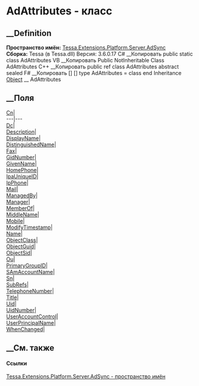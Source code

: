 # AdAttributes - класс
##  __Definition
 **Пространство имён:**
[Tessa.Extensions.Platform.Server.AdSync](N_Tessa_Extensions_Platform_Server_AdSync.htm)  
 **Сборка:** Tessa (в Tessa.dll) Версия: 3.6.0.17
C# __Копировать
     public static class AdAttributes
VB __Копировать
     Public NotInheritable Class AdAttributes
C++ __Копировать
     public ref class AdAttributes abstract sealed
F# __Копировать
     [<AbstractClassAttribute>]
    [<SealedAttribute>]
    type AdAttributes = class end
Inheritance
    [Object](https://learn.microsoft.com/dotnet/api/system.object) __ AdAttributes
##  __Поля
[Cn](F_Tessa_Extensions_Platform_Server_AdSync_AdAttributes_Cn.htm)|  
---|---  
[Dc](F_Tessa_Extensions_Platform_Server_AdSync_AdAttributes_Dc.htm)|  
[Description](F_Tessa_Extensions_Platform_Server_AdSync_AdAttributes_Description.htm)|  
[DisplayName](F_Tessa_Extensions_Platform_Server_AdSync_AdAttributes_DisplayName.htm)|  
[DistinguishedName](F_Tessa_Extensions_Platform_Server_AdSync_AdAttributes_DistinguishedName.htm)|  
[Fax](F_Tessa_Extensions_Platform_Server_AdSync_AdAttributes_Fax.htm)|  
[GidNumber](F_Tessa_Extensions_Platform_Server_AdSync_AdAttributes_GidNumber.htm)|  
[GivenName](F_Tessa_Extensions_Platform_Server_AdSync_AdAttributes_GivenName.htm)|  
[HomePhone](F_Tessa_Extensions_Platform_Server_AdSync_AdAttributes_HomePhone.htm)|  
[IpaUniqueID](F_Tessa_Extensions_Platform_Server_AdSync_AdAttributes_IpaUniqueID.htm)|  
[IpPhone](F_Tessa_Extensions_Platform_Server_AdSync_AdAttributes_IpPhone.htm)|  
[Mail](F_Tessa_Extensions_Platform_Server_AdSync_AdAttributes_Mail.htm)|  
[ManagedBy](F_Tessa_Extensions_Platform_Server_AdSync_AdAttributes_ManagedBy.htm)|  
[Manager](F_Tessa_Extensions_Platform_Server_AdSync_AdAttributes_Manager.htm)|  
[MemberOf](F_Tessa_Extensions_Platform_Server_AdSync_AdAttributes_MemberOf.htm)|  
[MiddleName](F_Tessa_Extensions_Platform_Server_AdSync_AdAttributes_MiddleName.htm)|  
[Mobile](F_Tessa_Extensions_Platform_Server_AdSync_AdAttributes_Mobile.htm)|  
[ModifyTimestamp](F_Tessa_Extensions_Platform_Server_AdSync_AdAttributes_ModifyTimestamp.htm)|  
[Name](F_Tessa_Extensions_Platform_Server_AdSync_AdAttributes_Name.htm)|  
[ObjectClass](F_Tessa_Extensions_Platform_Server_AdSync_AdAttributes_ObjectClass.htm)|  
[ObjectGuid](F_Tessa_Extensions_Platform_Server_AdSync_AdAttributes_ObjectGuid.htm)|  
[ObjectSid](F_Tessa_Extensions_Platform_Server_AdSync_AdAttributes_ObjectSid.htm)|  
[Ou](F_Tessa_Extensions_Platform_Server_AdSync_AdAttributes_Ou.htm)|  
[PrimaryGroupID](F_Tessa_Extensions_Platform_Server_AdSync_AdAttributes_PrimaryGroupID.htm)|  
[SAmAccountName](F_Tessa_Extensions_Platform_Server_AdSync_AdAttributes_SAmAccountName.htm)|  
[Sn](F_Tessa_Extensions_Platform_Server_AdSync_AdAttributes_Sn.htm)|  
[SubRefs](F_Tessa_Extensions_Platform_Server_AdSync_AdAttributes_SubRefs.htm)|  
[TelephoneNumber](F_Tessa_Extensions_Platform_Server_AdSync_AdAttributes_TelephoneNumber.htm)|  
[Title](F_Tessa_Extensions_Platform_Server_AdSync_AdAttributes_Title.htm)|  
[Uid](F_Tessa_Extensions_Platform_Server_AdSync_AdAttributes_Uid.htm)|  
[UidNumber](F_Tessa_Extensions_Platform_Server_AdSync_AdAttributes_UidNumber.htm)|  
[UserAccountControl](F_Tessa_Extensions_Platform_Server_AdSync_AdAttributes_UserAccountControl.htm)|  
[UserPrincipalName](F_Tessa_Extensions_Platform_Server_AdSync_AdAttributes_UserPrincipalName.htm)|  
[WhenChanged](F_Tessa_Extensions_Platform_Server_AdSync_AdAttributes_WhenChanged.htm)|  
## __См. также
#### Ссылки
[Tessa.Extensions.Platform.Server.AdSync - пространство
имён](N_Tessa_Extensions_Platform_Server_AdSync.htm)
